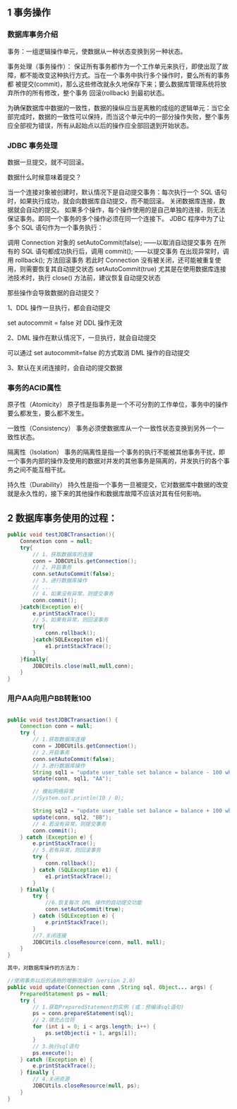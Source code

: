 ## 1 事务操作

### 数据库事务介绍
事务：一组逻辑操作单元，使数据从一种状态变换到另一种状态。

事务处理（事务操作）： 保证所有事务都作为一个工作单元来执行，即使出现了故障，都不能改变这种执行方式。当在一个事务中执行多个操作时，要么所有的事务都 被提交(commit)，那么这些修改就永久地保存下来；要么数据库管理系统将放弃所作的所有修改，整个事务 回滚(rollback) 到最初状态。

为确保数据库中数据的一致性，数据的操纵应当是离散的成组的逻辑单元：当它全部完成时，数据的一致性可以保持，而当这个单元中的一部分操作失败，整个事务应全部视为错误，所有从起始点以后的操作应全部回退到开始状态。

### JDBC 事务处理
数据一旦提交，就不可回滚。

数据什么时候意味着提交？

当一个连接对象被创建时，默认情况下是自动提交事务：每次执行一个 SQL 语句时，如果执行成功，就会向数据库自动提交，而不能回滚。
关闭数据库连接，数据就会自动的提交。 如果多个操作，每个操作使用的是自己单独的连接，则无法保证事务。即同一个事务的多个操作必须在同一个连接下。
JDBC 程序中为了让多个 SQL 语句作为一个事务执行：

调用 Connection 对象的 setAutoCommit(false); ——以取消自动提交事务
在所有的 SQL 语句都成功执行后，调用 commit(); ——以提交事务
在出现异常时，调用 rollback(); 方法回滚事务
若此时 Connection 没有被关闭，还可能被重复使用，则需要恢复其自动提交状态 setAutoCommit(true)
尤其是在使用数据库连接池技术时，执行 close() 方法前，建议恢复自动提交状态

那些操作会导致数据的自动提交？

1、DDL 操作一旦执行，都会自动提交

set autocommit = false 对 DDL 操作无效

2、DML 操作在默认情况下，一旦执行，就会自动提交

可以通过 set autocommit=false 的方式取消 DML 操作的自动提交

3、默认在关闭连接时，会自动的提交数据

### 事务的ACID属性
原子性（Atomicity）
原子性是指事务是一个不可分割的工作单位，事务中的操作要么都发生，要么都不发生。

一致性（Consistency）
事务必须使数据库从一个一致性状态变换到另外一个一致性状态。

隔离性（Isolation）
事务的隔离性是指一个事务的执行不能被其他事务干扰，即一个事务内部的操作及使用的数据对并发的其他事务是隔离的，并发执行的各个事务之间不能互相干扰。

持久性（Durability）
持久性是指一个事务一旦被提交，它对数据库中数据的改变就是永久性的，接下来的其他操作和数据库故障不应该对其有任何影响。

## 2 数据库事务使用的过程：


```java
public void testJDBCTransaction(){
	Connextion conn = null;
	try{
		// 1、获取数据库的连接
		conn = JDBCUtils.getConnection();
		// 2、开启事务
		conn.setAutoCommit(false);
		// 3、进行数据库操作
		// ...
		// 4、如果没有异常，则提交事务
		conn.commit();
	}catch(Exception e){
		e.printStackTrace();
		// 5、如果有异常，则回滚事务
		try{
			conn.rollback();
		}catch(SQLExcepiton e1){
			e1.printStackTrace();
		}
	}finally{
		JDBCUtils.close(null,null,conn);
	}
}
```

### 用户AA向用户BB转账100


```java

public void testJDBCTransaction() {
	Connection conn = null;
	try {
		// 1.获取数据库连接
		conn = JDBCUtils.getConnection();
		// 2.开启事务
		conn.setAutoCommit(false);
		// 3.进行数据库操作
		String sql1 = "update user_table set balance = balance - 100 where user = ?";
		update(conn, sql1, "AA");

		// 模拟网络异常
		//System.out.println(10 / 0);

		String sql2 = "update user_table set balance = balance + 100 where user = ?";
		update(conn, sql2, "BB");
		// 4.若没有异常，则提交事务
		conn.commit();
	} catch (Exception e) {
		e.printStackTrace();
		// 5.若有异常，则回滚事务
		try {
			conn.rollback();
		} catch (SQLException e1) {
			e1.printStackTrace();
		}
    } finally {
        try {
			//6.恢复每次 DML 操作的自动提交功能
			conn.setAutoCommit(true);
		} catch (SQLException e) {
			e.printStackTrace();
		}
        //7.关闭连接
		JDBCUtils.closeResource(conn, null, null); 
    }  
}

其中，对数据库操作的方法为：

//使用事务以后的通用的增删改操作（version 2.0）
public void update(Connection conn ,String sql, Object... args) {
	PreparedStatement ps = null;
	try {
		// 1.获取PreparedStatement的实例 (或：预编译sql语句)
		ps = conn.prepareStatement(sql);
		// 2.填充占位符
		for (int i = 0; i < args.length; i++) {
			ps.setObject(i + 1, args[i]);
		}
		// 3.执行sql语句
		ps.execute();
	} catch (Exception e) {
		e.printStackTrace();
	} finally {
		// 4.关闭资源
		JDBCUtils.closeResource(null, ps);
	}
}
```